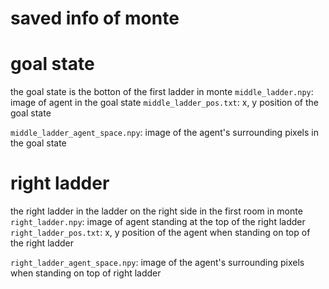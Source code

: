 # saved info of monte

# goal state
the goal state is the botton of the first ladder in monte
`middle_ladder.npy`: image of agent in the goal state
`middle_ladder_pos.txt`: x, y position of the goal state

`middle_ladder_agent_space.npy`: image of the agent's surrounding pixels in the goal state

# right ladder
the right ladder in the ladder on the right side in the first room in monte
`right_ladder.npy`: image of agent standing at the top of the right ladder
`right_ladder_pos.txt`: x, y position of the agent when standing on top of the right ladder

`right_ladder_agent_space.npy`: image of the agent's surrounding pixels when standing on top of right ladder

